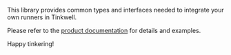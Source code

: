 This library provides common types and interfaces needed to integrate your own runners in Tinkwell.

Please refer to the [product documentation](https://github.com/arepetti/Tinkwell/tree/master/Documentation) for details and examples.

Happy tinkering!